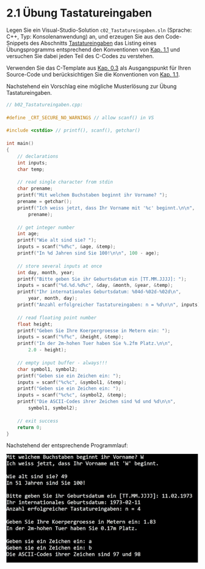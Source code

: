 # 2.1 Übung Tastatureingaben

Legen Sie ein Visual-Studio-Solution `c02_Tastatureingaben.sln` (Sprache: C++, Typ: Konsolenanwendung) an, und erzeugen Sie aus den Code-Snippets des Abschnitts [Tastatureingaben](https://www.c-howto.de/tutorial/benutzerinteraktion/tastatureingaben) das Listing eines Übungsprogramms entsprechend den Konventionen von [Kap. 1.1](./c01.01_Bildschirmausgaben.md) und versuchen Sie dabei jeden Teil des C-Codes zu verstehen.

Verwenden Sie das C-Template aus [Kap. 0.3](../00-preset/c00.03_C-template.md) als Ausgangspunkt für Ihren Source-Code und berücksichtigen Sie die Konventionen von [Kap. 1.1](./c01.01_Bildschirmausgaben.md).

Nachstehend ein Vorschlag eine mögliche Musterlösung zur Übung Tastatureingaben.

```cpp
// b02_Tastatureingaben.cpp:

#define _CRT_SECURE_NO_WARNINGS // allow scanf() in VS

#include <cstdio> // printf(), scanf(), getchar()

int main()
{
    // declarations
    int inputs;
    char temp;
    
    // read single character from stdin
    char prename;
    printf("Mit welchem Buchstaben beginnt ihr Vorname? ");
    prename = getchar();
    printf("Ich weiss jetzt, dass Ihr Vorname mit '%c' beginnt.\n\n",
        prename);

    // get integer number
    int age;
    printf("Wie alt sind sie? ");
    inputs = scanf("%d%c", &age, &temp);
    printf("In %d Jahren sind Sie 100!\n\n", 100 - age);

    // store several inputs at once
    int day, month, year;
    printf("Bitte geben Sie ihr Geburtsdatum ein [TT.MM.JJJJ]: ");
    inputs = scanf("%d.%d.%d%c", &day, &month, &year, &temp);
    printf("Ihr internationales Geburtsdatum: %04d-%02d-%02d\n",
        year, month, day);
    printf("Anzahl erfolgreicher Tastatureingaben: n = %d\n\n", inputs);

    // read floating point number
    float height;
    printf("Geben Sie Ihre Koerpergroesse in Metern ein: ");
    inputs = scanf("%f%c", &height, &temp);
    printf("In der 2m-hohen Tuer haben Sie %.2fm Platz.\n\n",
        2.0 - height);

    // empty input buffer - always!!!
    char symbol1, symbol2;
    printf("Geben sie ein Zeichen ein: ");
    inputs = scanf("%c%c", &symbol1, &temp);
    printf("Geben sie ein Zeichen ein: ");
    inputs = scanf("%c%c", &symbol2, &temp);
    printf("Die ASCII-Codes ihrer Zeichen sind %d und %d\n\n",
        symbol1, symbol2);

    // exit success
    return 0;
}
```

Nachstehend der entsprechende Programmlauf:

![Tastatureingaben](../_img/tastatureingaben.jpg)